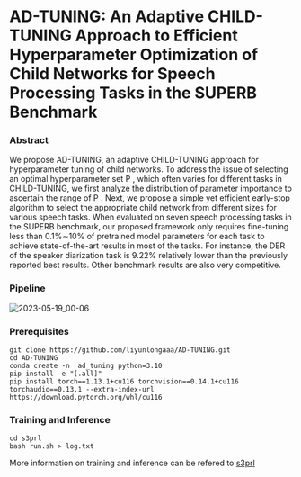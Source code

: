 # AD-TUNING: An Adaptive CHILD-TUNING Approach to Efficient Hyperparameter Optimization of Child Networks for Speech Processing Tasks in the SUPERB Benchmark

### Abstract
We propose AD-TUNING, an adaptive CHILD-TUNING approach for hyperparameter tuning of child networks. To address the issue of selecting an optimal hyperparameter set P , 
which often varies for different tasks in CHILD-TUNING, we first analyze 
the distribution of parameter importance to ascertain the range of P . Next, we propose a simple yet
efficient early-stop algorithm to select the appropriate child network from different sizes for various speech tasks. When evaluated on seven speech processing tasks in the SUPERB benchmark, our proposed framework only requires fine-tuning less
than 0.1%∼10% of pretrained model parameters for each task
to achieve state-of-the-art results in most of the tasks. For instance, the DER of the speaker diarization task is 9.22% relatively lower than the previously reported best results. Other
benchmark results are also very competitive. 

### Pipeline
![2023-05-19_00-06](https://github.com/liyunlongaaa/AD-TUNING/assets/49556860/20c2880d-ab89-44a2-a8ee-f6e7f62b5201)

### Prerequisites 

```
git clone https://github.com/liyunlongaaa/AD-TUNING.git
cd AD-TUNING
conda create -n  ad_tuning python=3.10
pip install -e "[.all]"
pip install torch==1.13.1+cu116 torchvision==0.14.1+cu116 torchaudio==0.13.1 --extra-index-url https://download.pytorch.org/whl/cu116
```

### Training and Inference 
```
cd s3prl
bash run.sh > log.txt
```

More information on training and inference can be refered to [s3prl](https://github.com/s3prl/s3prl/blob/main/s3prl/downstream/docs/superb.md)
